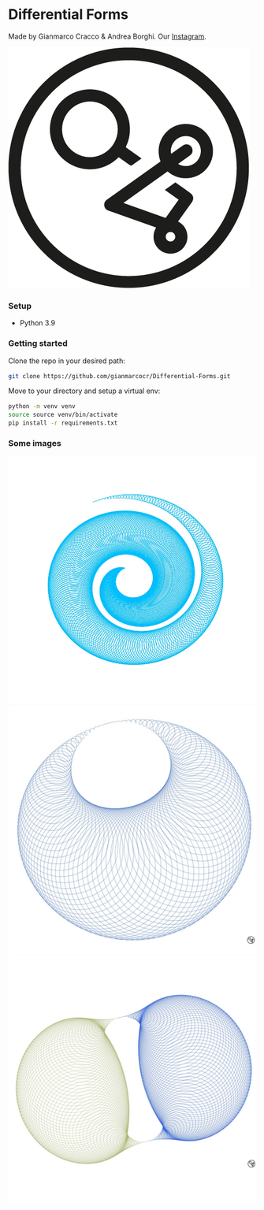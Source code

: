 # Differential Forms

Made by Gianmarco Cracco & Andrea Borghi. Our [Instagram](https://instagram.com/differentialforms?igshid=YmMyMTA2M2Y=).

![](logo/logo_DF-PNG.png)

[//]: # (<img src="./Sample_imgs/sample_plot.jpg" width=""/>)
### Setup
* Python 3.9

### Getting started
Clone the repo in your desired path:
```bash
git clone https://github.com/gianmarcocr/Differential-Forms.git
```

Move to your directory and setup a virtual env:
```bash
python -m venv venv
source source venv/bin/activate
pip install -r requirements.txt
```

### Some images
![](sample_img/sample_plot1.jpg)
![](sample_img/sample_plot2.jpg)
![](sample_img/sample_plot3.jpg)